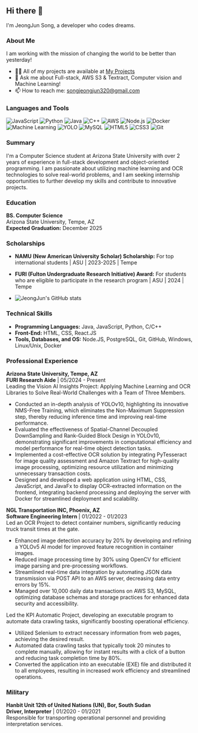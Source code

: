 ## Hi there 👋

I'm JeongJun Song, a developer who codes dreams.

### About Me
I am working with the mission of changing the world to be better than yesterday!

- 👨‍💻 All of my projects are available at [My Projects](https://songjeongjun320.github.io/jun-song.github.io/project/)
- 💬 Ask me about Full-stack, AWS S3 & Textract, Computer vision and Machine Learning!
- 📫 How to reach me: songjeongjun320@gmail.com

### Languages and Tools
![JavaScript](https://img.shields.io/badge/JavaScript-F7DF1E?style=for-the-badge&logo=javascript&logoColor=black)
![Python](https://img.shields.io/badge/Python-3776AB?style=for-the-badge&logo=python&logoColor=white)
![Java](https://img.shields.io/badge/Java-007396?style=for-the-badge&logo=java&logoColor=white)
![C++](https://img.shields.io/badge/C++-00599C?style=for-the-badge&logo=cplusplus&logoColor=white)
![AWS](https://img.shields.io/badge/AWS-232F3E?style=for-the-badge&logo=amazon-aws&logoColor=white)
![Node.js](https://img.shields.io/badge/Node.js-339933?style=for-the-badge&logo=nodedotjs&logoColor=white)
![Docker](https://img.shields.io/badge/Docker-2496ED?style=for-the-badge&logo=docker&logoColor=white)
![Machine Learning](https://img.shields.io/badge/Machine%20Learning-FF6F00?style=for-the-badge&logo=machinelearning&logoColor=white)
![YOLO](https://img.shields.io/badge/YOLO-000000?style=for-the-badge&logo=yolo&logoColor=white)
![MySQL](https://img.shields.io/badge/MySQL-4479A1?style=for-the-badge&logo=mysql&logoColor=white)
![HTML5](https://img.shields.io/badge/HTML5-E34F26?style=for-the-badge&logo=html5&logoColor=white)
![CSS3](https://img.shields.io/badge/CSS3-1572B6?style=for-the-badge&logo=css3&logoColor=white)
![Git](https://img.shields.io/badge/Git-F05032?style=for-the-badge&logo=git&logoColor=white)

### Summary
I'm a Computer Science student at Arizona State University with over 2 years of experience in full-stack development and object-oriented programming. I am passionate about utilizing machine learning and OCR technologies to solve real-world problems, and I am seeking internship opportunities to further develop my skills and contribute to innovative projects.

### Education
**BS. Computer Science**  
Arizona State University, Tempe, AZ  
**Expected Graduation:** December 2025

### Scholarships
- **NAMU (New American University Scholar) Scholarship:** For top international students | ASU | 2023-2025 | Tempe
- **FURI (Fulton Undergraduate Research Initiative) Award:** For students who are eligible to participate in the research program | ASU | 2024 | Tempe

- ![JeongJun's GitHub stats](https://github-readme-stats.vercel.app/api?username=songjeongjun320&show_icons=true&theme=radical)

### Technical Skills
- **Programming Languages:** Java, JavaScript, Python, C/C++
- **Front-End:** HTML, CSS, React.JS
- **Tools, Databases, and OS:** Node.JS, PostgreSQL, Git, GitHub, Windows, Linux/Unix, Docker

### Professional Experience
**Arizona State University, Tempe, AZ**  
**FURI Research Aide** | 05/2024 - Present  
Leading the Vision AI Insights Project: Applying Machine Learning and OCR Libraries to Solve Real-World Challenges with a Team of Three Members.

- Conducted an in-depth analysis of YOLOv10, highlighting its innovative NMS-Free Training, which eliminates the Non-Maximum Suppression step, thereby reducing inference time and improving real-time performance.
- Evaluated the effectiveness of Spatial-Channel Decoupled DownSampling and Rank-Guided Block Design in YOLOv10, demonstrating significant improvements in computational efficiency and model performance for real-time object detection tasks.
- Implemented a cost-effective OCR solution by integrating PyTesseract for image quality assessment and Amazon Textract for high-quality image processing, optimizing resource utilization and minimizing unnecessary transaction costs.
- Designed and developed a web application using HTML, CSS, JavaScript, and JavaFx to display OCR-extracted information on the frontend, integrating backend processing and deploying the server with Docker for streamlined deployment and scalability.

**NGL Transportation INC, Phoenix, AZ**  
**Software Engineering Intern** | 01/2022 - 01/2023  
Led an OCR Project to detect container numbers, significantly reducing truck transit times at the gate.

- Enhanced image detection accuracy by 20% by developing and refining a YOLOv5 AI model for improved feature recognition in container images.
- Reduced image processing time by 30% using OpenCV for efficient image parsing and pre-processing workflows.
- Streamlined real-time data integration by automating JSON data transmission via POST API to an AWS server, decreasing data entry errors by 15%.
- Managed over 10,000 daily data transactions on AWS S3, MySQL, optimizing database schemas and storage practices for enhanced data security and accessibility.

Led the KPI Automatic Project, developing an executable program to automate data crawling tasks, significantly boosting operational efficiency.

- Utilized Selenium to extract necessary information from web pages, achieving the desired result.
- Automated data crawling tasks that typically took 20 minutes to complete manually, allowing for instant results with a click of a button and reducing task completion time by 80%.
- Converted the application into an executable (EXE) file and distributed it to all employees, resulting in increased work efficiency and streamlined operations.

### Military
**Hanbit Unit 12th of United Nations (UN), Bor, South Sudan**  
**Driver, Interpreter** | 01/2020 - 01/2021  
Responsible for transporting operational personnel and providing interpretation services.
